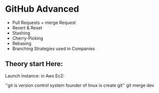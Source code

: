 # GitHub Advanced
* Pull Requests = merge Request
* Revert & Reset
* Stashing
* Cherry-Picking
* Rebasing
* Branching Strategies used in Companies

## Theory start Here:
Launch instance:
in Aws Ec2:


''git is version control system
founder of linux is create git''
git merge dev


